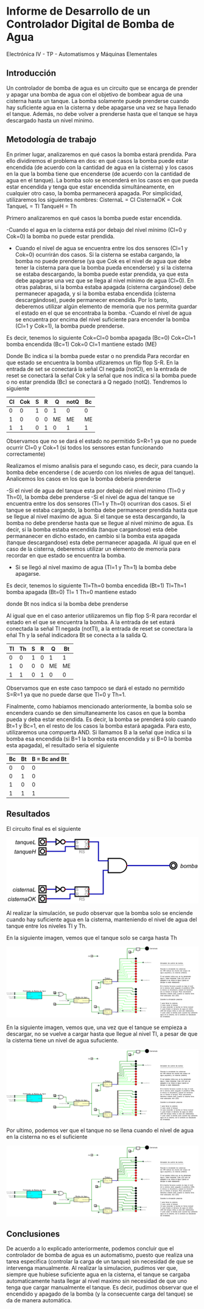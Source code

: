 # Informe de Desarrollo de un Controlador Digital de Bomba de Agua

Electrónica IV - TP - Automatismos y Máquinas Elementales

## Introducción

Un controlador de bomba de agua es un circuito que se encarga de prender y apagar una bomba de agua con el objetivo de bombear agua de una cisterna hasta un tanque. La bomba solamente puede prenderse cuando hay suficiente agua en la cisterna y debe apagarse una vez se haya llenado el tanque. Además, no debe volver a prenderse hasta que el tanque se haya descargado hasta un nivel minimo.

## Metodología de trabajo

En primer lugar, analizaremos en qué casos la bomba estará prendida. Para ello dividiremos el problema en dos: en qué casos la bomba puede estar encendida (de acuerdo con la cantidad de agua en la cisterna) y los casos en la que la bomba tiene que encenderse (de acuerdo con la cantidad de agua en el tanque). La bomba solo se encenderá en los casos en que pueda estar encendida y tenga que estar encendida simultáneamente, en cualquier otro caso, la bomba permanecerá apagada. 
Por simplicidad, utilizaremos los siguientes nombres:
CisternaL  = Cl
CisternaOK = Cok
TanqueL    = Tl
TanqueH    = Th

Primero analizaremos en qué casos la bomba puede estar encendida. 

-Cuando el agua en la cisterna está por debajo del nivel mínimo (Cl=0 y Cok=0) la bomba no puede estar prendida.
- Cuando el nivel de agua se encuentra entre los dos sensores (Cl=1 y Cok=0) ocurrirán dos casos. Si la cisterna se estaba cargando, la bomba no puede prenderse (ya que Cok es el nivel de agua que debe tener la cisterna para que la bomba pueda encenderse) y si la cisterna se estaba descargando, la bomba puede estar prendida, ya que esta debe apagarse una vez que se llega al nivel mínimo de agua (Cl=0).
En otras palabras, si la bomba estaba apagada (cisterna cargándose) debe permanecer apagada, y si la bomba estaba encendida (cisterna descargándose), puede permanecer encendida. Por lo tanto, deberemos utilizar algún elemento de memoria que nos permita guardar el estado en el que se encontraba la bomba.
-Cuando el nivel de agua se encuentra por encima del nivel suficiente para encender la bomba (Cl=1 y Cok=1), la bomba puede prenderse.

Es decir, tenemos lo siguiente
Cok=Cl=0 bomba apagada (Bc=0)
Cok=Cl=1 bomba encendida (Bc=1)
Cok=0 Cl=1 mantiene estado (ME)

Donde Bc indica si la bomba puede estar o no prendida 
Para recordar en que estado se encuentra la bomba utlizaremos un flip flop S-R.  En la entrada de set se conectará la señal Cl negada (notCl), en la entrada de reset se conectará la señal Cok y la señal que nos indica si la bomba puede o no estar prendida (Bc) se conectará a Q negado (notQ). Tendremos lo siguiente


| Cl | Cok | S | R | Q  | notQ | Bc |
|----|-----|---|---|----|------|----|
| 0  | 0   | 1 | 0 | 1  | 0    | 0  |
| 1  | 0   | 0 | 0 | ME | ME   | ME |
| 1  | 1   | 0 | 1 | 0  | 1    | 1  |

Observamos que no se dará el estado no permitido S=R=1 ya que no puede ocurrir Cl=0 y Cok=1 (si todos los sensores estan funcionando correctamente)

Realizamos el mismo analisis para el segundo caso, es decir, para cuando la bomba debe encenderse ( de acuerdo con los niveles de agua del tanque). Analicemos los casos en los que la bomba deberia prenderse

-Si el nivel de agua del tanque esta por debajo del nivel minimo (Tl=0 y Th=0), la bomba debe prenderse
-Si el nivel de agua del tanque se encuentra entre los dos sensores (Tl=1 y Th=0) ocurriran dos casos. Si el tanque se estaba cargando, la bomba debe permanecer prendida hasta que se llegue al nivel maximo de agua. Si el tanque se esta descargando, la bomba no debe prenderse hasta que se llegue al nivel minimo de agua. Es decir, si la bomba estaba encendida (tanque cargandose) esta debe permananecer en dicho estado, en cambio si la bomba esta apagada (tanque descargandose) esta debe permanecer apagada. Al igual que en el caso de la cisterna, deberemos utilizar un elemento de memoria para recordar en que estado se encuentra la bomba.
- Si se llegó al nivel maximo de agua (Tl=1 y Th=1) la bomba debe apagarse.

Es decir, tenemos lo siguiente
Tl=Th=0 bomba encedida (Bt=1)
Tl=Th=1 bomba apagada  (Bt=0)
Tl= 1 Th=0 mantiene estado

donde Bt nos indica si la bomba debe prenderse

Al igual que en el caso anterior utilizaremos un flip flop S-R para recordar el estado en el que se encuentra la bomba. A la entrada de set estará conectada la señal Tl negada (notTl), a la entrada de reset se conectara la eñal Th y la señal indicadora Bt se conecta a la salida Q.

| Tl | Th | S | R | Q  | Bt |
|----|----|---|---|----|----|
| 0  | 0  | 1 | 0 | 1  | 1  |
| 1  | 0  | 0 | 0 | ME | ME |
| 1  | 1  | 0 | 1 | 0  | 0  |


Observamos que en este caso tampoco se dará el estado no permitido S=R=1 ya que no puede darse que Tl=0 y Th=1.

Finalmente, como habiamos mencionado anteriormente, la bomba solo se encendera cuando se den simultaneamente los casos en que la bomba pueda y deba estar encendida. Es decir, la bomba se prenderá solo cuando Bt=1 y Bc=1, en el resto de los casos la bomba estará apagada. Para esto, utilizaremos una compuerta AND. Si llamamos B a la señal que indica si la bomba esa encendida (si B=1 la bomba esta encendida y si B=0 la bomba esta apagada), el resultado seria el siguiente

| Bc | Bt | B = Bc and Bt |
|----|----|---------------|
| 0  | 0  |      0        |
| 0  | 1  |      0        |
| 1  | 0  |      0        |
| 1  | 1  |      1        |


## Resultados
El circuito final es el siguiente

![](control_bomba.png)

Al realizar la simulación, se pudo observar que la bomba solo se enciende cuando hay suficiente agua en la cisterna, manteniendo el nivel de agua del tanque entre los niveles Tl y Th.

En la siguiente imagen, vemos que el tanque solo se carga hasta Th

![](sim_control_bomba_1.png)

En la siguiente imagen, vemos que, una vez que el tanque se empieza a descargar, no se vuelve a cargar hasta que llegue al nivel Tl, a pesar de que la cisterna tiene un nivel de agua sufuciente.

![](sim_control_bomba_2.png)

Por ultimo, podemos ver que el tanque no se llena cuando el nivel de agua en la cisterna no es el suficiente

![](sim_control_bomba_3.png)


## Conclusiones

De acuerdo a lo explicado anteriormente, podemos concluir que el controlador de bomba de agua es un automatismo, puesto que realiza una tarea especifica (controlar la carga de un tanque) sin necesidad de que se intervenga manualmente. Al realizar la simulacion, pudimos ver que, siempre que hubiese suficiente agua en la cisterna, el tanque se cargaba automaticamente hasta llegar al nivel maximo sin necesidad de que uno tenga que cargar manualmente el tanque. Es decir, pudimos observar que el encendido y apagado de la bomba (y la consecuente carga del tanque) se da de manera automática.